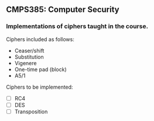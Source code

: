 ## CMPS385: Computer Security
### Implementations of ciphers taught in the course.

Ciphers included as follows:
- Ceaser/shift
- Substitution
- Vigenere
- One-time pad (block)
- A5/1

Ciphers to be implemented:
- [ ] RC4
- [ ] DES
- [ ] Transposition
